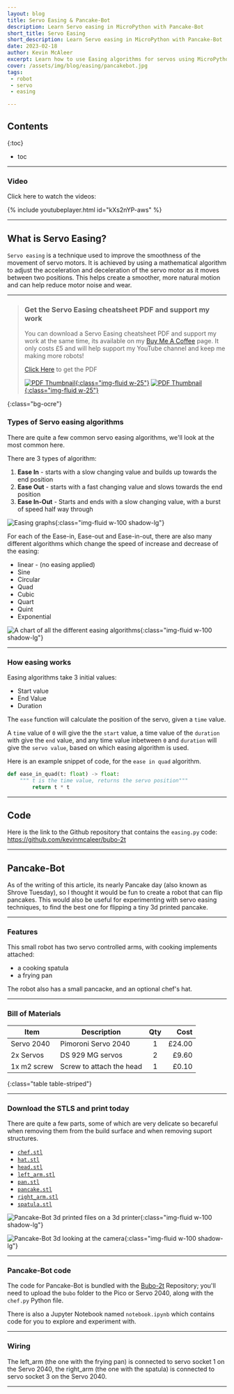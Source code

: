 ```yaml
---
layout: blog
title: Servo Easing & Pancake-Bot
description: Learn Servo easing in MicroPython with Pancake-Bot
short_title: Servo Easing
short_description: Learn Servo easing in MicroPython with Pancake-Bot
date: 2023-02-18
author: Kevin McAleer
excerpt: Learn how to use Easing algorithms for servos using MicroPython, with Pancake-Bot
cover: /assets/img/blog/easing/pancakebot.jpg
tags: 
 - robot
 - servo
 - easing

---
```


## Contents

{:toc}
* toc

---

### Video

Click here to watch the videos:

{% include youtubeplayer.html id="kXs2nYP-aws" %}

---

## What is Servo Easing?

`Servo easing` is a technique used to improve the smoothness of the movement of servo motors. It is achieved by using a mathematical algorithm to adjust the acceleration and deceleration of the servo motor as it moves between two positions. This helps create a smoother, more natural motion and can help reduce motor noise and wear.

---

> ### Get the Servo Easing cheatsheet PDF and support my work
>
> You can download a Servo Easing cheatsheet PDF and support my work at the same time, its available on my [Buy Me A Coffee](https://www.buymeacoffee.com/kevinmcaleer) page. It only costs £5 and will help support my YouTube channel and keep me making more robots!
>
> [Click Here](https://www.buymeacoffee.com/kevinmcaleer/e/119219) to get the PDF
>
> [![PDF Thumbnail](/assets/img/easing_pdf.png){:class="img-fluid w-25"}](https://www.buymeacoffee.com/kevinmcaleer/e/119219)
> [![PDF Thumbnail](/assets/img/easing_pdf2.jpg){:class="img-fluid w-25"}](https://www.buymeacoffee.com/kevinmcaleer/e/119219)
>
{:class="bg-ocre"}

### Types of Servo easing algorithms

There are quite a few common servo easing algorithms, we'll look at the most common here.

There are 3 types of algorithm:

1. **Ease In** - starts with a slow changing value and builds up towards the end position
1. **Ease Out** - starts with a fast changing value and slows towards the end position
1. **Ease In-Out** - Starts and ends with a slow changing value, with a burst of speed half way through

![Easing graphs](/assets/img/blog/easing/ease01.png){:class="img-fluid w-100 shadow-lg"}

For each of the Ease-in, Ease-out and Ease-in-out, there are also many different algorithms which change the speed of increase and decrease of the easing:

* linear - (no easing applied)
* Sine
* Circular
* Quad
* Cubic
* Quart
* Quint
* Exponential

![A chart of all the different easing algorithms](/assets/img/blog/easing/ease02.png){:class="img-fluid w-100 shadow-lg"}

---

### How easing works

Easing algorithms take 3 initial values:

* Start value
* End Value
* Duration

The `ease` function will calculate the position of the servo, given a `time` value. 

A `time` value of `0` will give the the `start` value, a time value of the `duration` with give the `end` value, and any time value inbetween `0` and `duration` will give the `servo value`, based on which easing algorithm is used.

Here is an example snippet of code, for the `ease in quad` algorithm.

```python
def ease_in_quad(t: float) -> float:
    """ t is the time value, returns the servo position"""
        return t * t
```

---

## Code

Here is the link to the Github repository that contains the `easing.py` code: <https://github.com/kevinmcaleer/bubo-2t>

---

## Pancake-Bot

As of the writing of this article, its nearly Pancake day (also known as Shrove Tuesday), so I thought it would be fun to create a robot that can flip pancakes. This would also be useful for experimenting with servo easing techniques, to find the best one for flipping a tiny 3d printed pancake.

---

### Features

This small robot has two servo controlled arms, with cooking implements attached:

* a cooking spatula
* a frying pan

The robot also has a small pancacke, and an optional chef's hat.

---

### Bill of Materials

Item        | Description              | Qty |   Cost
------------|--------------------------|:---:|------:
Servo 2040  | Pimoroni Servo 2040      |  1  | £24.00
2x Servos   | DS 929 MG servos         |  2  |  £9.60
1x m2 screw | Screw to attach the head |  1  |  £0.10
{:class="table table-striped"}

---

### Download the STLS and print today

There are quite a few parts, some of which are very delicate so becareful when removing them from the build surface and when removing suport structures.

* [`chef.stl`](/assets/stl/pancake-bot/chef.stl)
* [`hat.stl`](/assets/stl/pancake-bot/hat.stl)
* [`head.stl`](/assets/stl/pancake-bot/head.stl)
* [`left_arm.stl`](/assets/stl/pancake-bot/left_arm.stl)
* [`pan.stl`](/assets/stl/pancake-bot/pan.stl)
* [`pancake.stl`](/assets/stl/pancake-bot/pancake.stl)
* [`right_arm.stl`](/assets/stl/pancake-bot/right_arm.stl)
* [`spatula.stl`](/assets/stl/pancake-bot/spatula.stl)

![Pancake-Bot 3d printed files on a 3d printer](/assets/img/blog/easing/pancakebot01.jpg){:class="img-fluid w-100 shadow-lg"}

![Pancake-Bot 3d looking at the camera](/assets/img/blog/easing/pancakebot02.jpg){:class="img-fluid w-100 shadow-lg"}

---

### Pancake-Bot code

The code for Pancake-Bot is bundled with the [Bubo-2t](https://github.com/kevinmcaleer/bubo-2t) Repository; you'll need to upload the `bubo` folder to the Pico or Servo 2040, along with the `chef.py` Python file.

There is also a Jupyter Notebook named `notebook.ipynb` which contains code for you to explore and experiment with.

---

### Wiring

The left_arm (the one with the frying pan) is connected to servo socket 1 on the Servo 2040, the right_arm (the one with the spatula) is connected to servo socket 3 on the Servo 2040.

---
